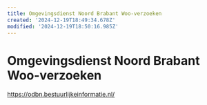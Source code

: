 ```yaml
---
title: Omgevingsdienst Noord Brabant Woo-verzoeken
created: '2024-12-19T18:49:34.678Z'
modified: '2024-12-19T18:50:16.985Z'
---
```


# Omgevingsdienst Noord Brabant Woo-verzoeken

https://odbn.bestuurlijkeinformatie.nl/

